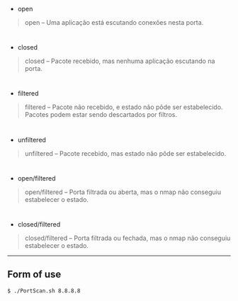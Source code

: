 * open
> open – Uma aplicação está escutando conexões nesta porta.
#
* closed
> closed – Pacote recebido, mas nenhuma aplicação escutando na porta.
#
* filtered
> filtered – Pacote não recebido, e estado não pôde ser estabelecido. Pacotes podem estar sendo descartados por filtros.
#
* unfiltered
> unfiltered – Pacote recebido, mas estado não pôde ser estabelecido.
#
* open/filtered
> open/filtered – Porta filtrada ou aberta, mas o nmap não conseguiu estabelecer o estado.
#
* closed/filtered
> closed/filtered – Porta filtrada ou fechada, mas o nmap não conseguiu estabelecer o estado.
***
## Form of use
```bash 
$ ./PortScan.sh 8.8.8.8
